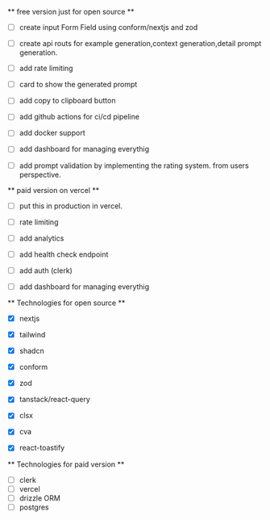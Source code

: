 ** free version just for open source **
- [ ] create input Form Field using conform/nextjs and zod
- [ ] create api routs for example generation,context generation,detail prompt generation.
- [ ] add rate limiting
- [ ] card to show the generated prompt
- [ ] add copy to clipboard button
- [ ] add github actions for ci/cd pipeline
- [ ] add docker support
- [ ] add dashboard for managing everythig
- [ ] add prompt validation by implementing the rating system. from users perspective.


** paid version on vercel **
- [ ] put this in production in vercel.   
- [ ] rate limiting
- [ ] add analytics
- [ ] add health check endpoint
- [ ] add auth (clerk)
- [ ] add dashboard for managing everythig 


** Technologies for open source **
- [x] nextjs
- [x] tailwind
- [x] shadcn
- [x] conform
- [x] zod
- [x] tanstack/react-query
- [x] clsx
- [x] cva 
- [x] react-toastify




** Technologies for paid version **
- [ ] clerk
- [ ] vercel
- [ ] drizzle ORM
- [ ] postgres
